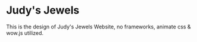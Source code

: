 # Judy's Jewels
This is the design of Judy's Jewels Website, no frameworks, animate css & wow.js utilized.
